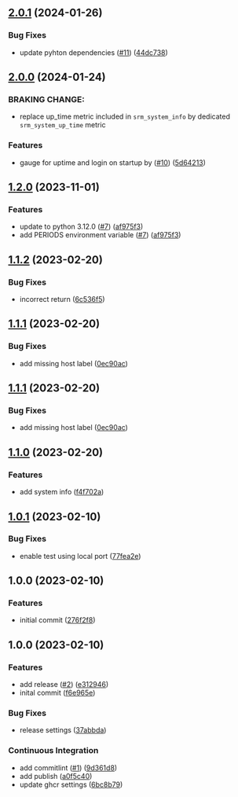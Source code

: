 ## [2.0.1](https://github.com/gilmrt/srm-exporter/compare/2.0.0...2.0.1) (2024-01-26)

### Bug Fixes

* update pyhton dependencies ([#11](https://github.com/gilmrt/srm-exporter/issues/11)) ([44dc738](https://github.com/gilmrt/srm-exporter/commit/44dc738a7097fdc9f901fef06ed4ad6982aefa4d))

## [2.0.0](https://github.com/gilmrt/srm-exporter/compare/1.2.0...2.0.0) (2024-01-24)

### BRAKING CHANGE: 
* replace up_time metric included in `srm_system_info` by dedicated `srm_system_up_time` metric

### Features

* gauge for uptime and login on startup by ([#10](https://github.com/gilmrt/srm-exporter/issues/10)) ([5d64213](https://github.com/gilmrt/srm-exporter/commit/5d64213b6dfa6e1e30fe840f6ef44ceadbd0a152))

## [1.2.0](https://github.com/gilmrt/srm-exporter/compare/1.1.2...1.2.0) (2023-11-01)

### Features

* update to python 3.12.0 ([#7](https://github.com/gilmrt/srm-exporter/issues/7)) ([af975f3](https://github.com/gilmrt/srm-exporter/commit/af975f33514639ba1e0a42835a259fa05818375d))
* add PERIODS environment variable ([#7](https://github.com/gilmrt/srm-exporter/issues/7)) ([af975f3](https://github.com/gilmrt/srm-exporter/commit/af975f33514639ba1e0a42835a259fa05818375d))

## [1.1.2](https://github.com/gilmrt/srm-exporter/compare/1.1.1...1.1.2) (2023-02-20)

### Bug Fixes

* incorrect return ([6c536f5](https://github.com/gilmrt/srm-exporter/commit/6c536f50522d922fa5f8723b23c90526745eb1af))

## [1.1.1](https://github.com/gilmrt/srm-exporter/compare/1.1.0...1.1.1) (2023-02-20)

### Bug Fixes

* add missing host label ([0ec90ac](https://github.com/gilmrt/srm-exporter/commit/0ec90aca9b3eeb4450c8296df2c7185d0a20831f))

## [1.1.1](https://github.com/gilmrt/srm-exporter/compare/1.1.0...1.1.1) (2023-02-20)

### Bug Fixes

* add missing host label ([0ec90ac](https://github.com/gilmrt/srm-exporter/commit/0ec90aca9b3eeb4450c8296df2c7185d0a20831f))

## [1.1.0](https://github.com/gilmrt/srm-exporter/compare/1.0.1...1.1.0) (2023-02-20)

### Features

* add system info ([f4f702a](https://github.com/gilmrt/srm-exporter/commit/f4f702ae791098208661d54a8d257c3f3fe86f07))

## [1.0.1](https://github.com/gilmrt/srm-exporter/compare/1.0.0...1.0.1) (2023-02-10)

### Bug Fixes

* enable test using local port ([77fea2e](https://github.com/gilmrt/srm-exporter/commit/77fea2ed73e3fdffc675e7359ee1c451f23f3443))

## 1.0.0 (2023-02-10)

### Features

* initial commit ([276f2f8](https://github.com/gilmrt/srm-exporter/commit/276f2f8c47c47ab82a584490c490ecad05fc4e97))

## 1.0.0 (2023-02-10)

### Features

* add release ([#2](https://github.com/gilmrt/srm-exporter/issues/2)) ([e312946](https://github.com/gilmrt/srm-exporter/commit/e31294606f0cb61c9e7d380832e229d66b3535d0))
* inital commit ([f6e965e](https://github.com/gilmrt/srm-exporter/commit/f6e965e200470f7c6e93a9d2d6e49dedc5903637))

### Bug Fixes

* release settings ([37abbda](https://github.com/gilmrt/srm-exporter/commit/37abbdacdb26839c2f516af7d221f352affb4266))

### Continuous Integration

* add commitlint ([#1](https://github.com/gilmrt/srm-exporter/issues/1)) ([9d361d8](https://github.com/gilmrt/srm-exporter/commit/9d361d882c43256fb2907de70385cb11db434562))
* add publish ([a0f5c40](https://github.com/gilmrt/srm-exporter/commit/a0f5c40893de0368fe4abe3598d49f0976a1153a))
* update ghcr settings ([6bc8b79](https://github.com/gilmrt/srm-exporter/commit/6bc8b7949b6db3010eb0d0eb94cca2fd880844f0))

